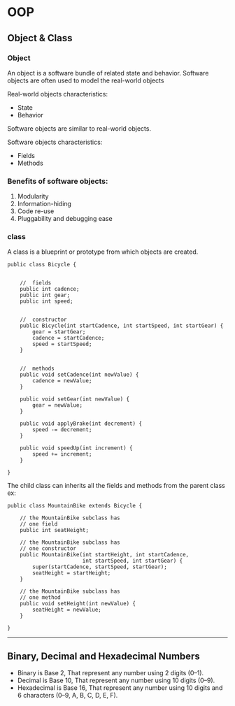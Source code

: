# OOP

## Object & Class

### Object

An object is a software bundle of related state and behavior. Software objects are often used to model the real-world objects 

Real-world objects characteristics:

* State  
* Behavior

Software objects are similar to real-world objects.

Software objects characteristics:

* Fields 
* Methods 

### Benefits of software objects:
1. Modularity
2. Information-hiding
3. Code re-use
4. Pluggability and debugging ease

### class

A class is a blueprint or prototype from which objects are created.

```
public class Bicycle {
        
 
    //  fields
    public int cadence;
    public int gear;
    public int speed;
        

    //  constructor
    public Bicycle(int startCadence, int startSpeed, int startGear) {
        gear = startGear;
        cadence = startCadence;
        speed = startSpeed;
    }
        
   
    //  methods
    public void setCadence(int newValue) {
        cadence = newValue;
    }
        
    public void setGear(int newValue) {
        gear = newValue;
    }
        
    public void applyBrake(int decrement) {
        speed -= decrement;
    }
        
    public void speedUp(int increment) {
        speed += increment;
    }
        
}
```
The child class can inherits all the fields and methods from the parent class ex:

```
public class MountainBike extends Bicycle {
        
    // the MountainBike subclass has
    // one field
    public int seatHeight;

    // the MountainBike subclass has
    // one constructor
    public MountainBike(int startHeight, int startCadence,
                        int startSpeed, int startGear) {
        super(startCadence, startSpeed, startGear);
        seatHeight = startHeight;
    }   
        
    // the MountainBike subclass has
    // one method
    public void setHeight(int newValue) {
        seatHeight = newValue;
    }   

}
```

***
## Binary, Decimal and Hexadecimal Numbers

* Binary is Base 2, That represent any number using 2 digits (0–1).
* Decimal is Base 10, That represent any number using 10 digits (0–9).
* Hexadecimal is Base 16, That represent any number using 10 digits and 6 characters (0–9, A, B, C, D, E, F).







